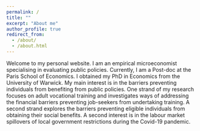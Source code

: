 ```yaml
---
permalink: /
title: ""
excerpt: "About me"
author_profile: true
redirect_from: 
  - /about/
  - /about.html
---
```


Welcome to my personal website. I am an empirical microeconomist specialising in evaluating public policies. Currently, I am a Post-doc at the Paris School of Economics. I obtained my PhD in Economics from the University of Warwick. My main interest is in the barriers preventing individuals from benefiting from public policies. One strand of my research focuses on adult vocational training and investigates ways of addressing the financial barriers preventing job-seekers from undertaking training. A second strand explores the barriers preventing eligible individuals from obtaining their social benefits. A second interest is in the labour market spillovers of local government restrictions during the Covid-19 pandemic.